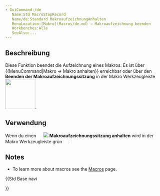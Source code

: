 ```yaml
---
- GuiCommand:/de
   Name:Std MacroStopRecord
   Name/de:Standard MakroaufzeichnungAnhalten
   MenuLocation:[Makro](Macros/de.md) → Makroaufzeichnung beenden
   Workbenches:Alle
   SeeAlso:...
---
```



</div>


<div class="mw-translate-fuzzy">

## Beschreibung


</div>


<div class="mw-translate-fuzzy">

Diese Funktion beendet die Aufzeichnung eines Makros. Es ist über {{MenuCommand|Makro → Makro anhalten}} erreichbar oder über den **<img src=images/Std_DlgMacroStop.png style="width:16px"> Beenden der Makroaufzeichnungssitzung** in der Makro Werkzeugleiste <img alt="" src=images/Macros_toolbar.jpg  style="width:96px;">.


</div>


<div class="mw-translate-fuzzy">

## Verwendung


</div>


<div class="mw-translate-fuzzy">

Wenn du einen **<img src=images/Std_DlgMacroRecord.png style="width:16px"> <img src=images/Std_DlgMacroStop.png style="width:Aufnahme](Std_DlgMacroRecord.md)** startest die Makro Taste **[16px"> Makroaufzeichnungssitzung anhalten** wird in der Makro Werkzeugleiste grün <img alt="" src=images/Std_DlgMacroStop_02.png  style="width:16px;">.


</div>

## Notes

-   To learn more about macros see the [Macros](Macros.md) page.





{{Std Base navi

}}  

